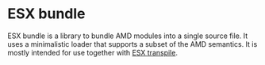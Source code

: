 # ESX bundle

ESX bundle is a library to bundle AMD modules into a single source file. It
uses a minimalistic loader that supports a subset of the AMD semantics. It is
mostly intended for use together with [ESX
transpile](https://github.com/durko/esx-transpile).
